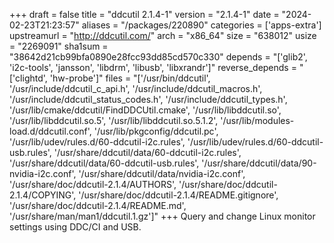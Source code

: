 +++
draft = false
title = "ddcutil 2.1.4-1"
version = "2.1.4-1"
date = "2024-02-23T21:23:57"
aliases = "/packages/220890"
categories = ['apps-extra']
upstreamurl = "http://ddcutil.com/"
arch = "x86_64"
size = "638012"
usize = "2269091"
sha1sum = "38642d21cb99bfa0890e28fcc93dd85cd570c330"
depends = "['glib2', 'i2c-tools', 'jansson', 'libdrm', 'libusb', 'libxrandr']"
reverse_depends = "['clightd', 'hw-probe']"
files = "['/usr/bin/ddcutil', '/usr/include/ddcutil_c_api.h', '/usr/include/ddcutil_macros.h', '/usr/include/ddcutil_status_codes.h', '/usr/include/ddcutil_types.h', '/usr/lib/cmake/ddcutil/FindDDCUtil.cmake', '/usr/lib/libddcutil.so', '/usr/lib/libddcutil.so.5', '/usr/lib/libddcutil.so.5.1.2', '/usr/lib/modules-load.d/ddcutil.conf', '/usr/lib/pkgconfig/ddcutil.pc', '/usr/lib/udev/rules.d/60-ddcutil-i2c.rules', '/usr/lib/udev/rules.d/60-ddcutil-usb.rules', '/usr/share/ddcutil/data/60-ddcutil-i2c.rules', '/usr/share/ddcutil/data/60-ddcutil-usb.rules', '/usr/share/ddcutil/data/90-nvidia-i2c.conf', '/usr/share/ddcutil/data/nvidia-i2c.conf', '/usr/share/doc/ddcutil-2.1.4/AUTHORS', '/usr/share/doc/ddcutil-2.1.4/COPYING', '/usr/share/doc/ddcutil-2.1.4/README.gitignore', '/usr/share/doc/ddcutil-2.1.4/README.md', '/usr/share/man/man1/ddcutil.1.gz']"
+++
Query and change Linux monitor settings using DDC/CI and USB.